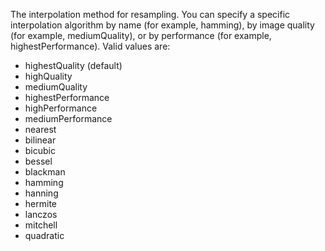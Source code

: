 The interpolation method for resampling. You can specify a specific interpolation algorithm by name (for example, hamming), by image quality (for example, mediumQuality), or by performance (for example, highestPerformance). Valid values are:
- highestQuality (default)
- highQuality
- mediumQuality
- highestPerformance
- highPerformance
- mediumPerformance
- nearest
- bilinear
- bicubic
- bessel
- blackman
- hamming
- hanning
- hermite
- lanczos
- mitchell
- quadratic